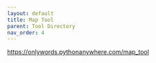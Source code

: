 ```yaml
---
layout: default
title: Map Tool
parent: Tool Directory
nav_order: 4
---
```


https://onlywords.pythonanywhere.com/map_tool